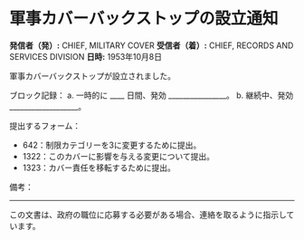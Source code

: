 # 軍事カバーバックストップの設立通知

**発信者（発）:** CHIEF, MILITARY COVER
**受信者（着）:** CHIEF, RECORDS AND SERVICES DIVISION
**日時:** 1953年10月8日

軍事カバーバックストップが設立されました。

ブロック記録：
a. 一時的に ____ 日間、発効 ________________。
b. 継続中、発効 ___________________。

提出するフォーム：
- 642：制限カテゴリーを3に変更するために提出。
- 1322：このカバーに影響を与える変更について提出。
- 1323：カバー責任を移転するために提出。

備考：
___________________________

この文書は、政府の職位に応募する必要がある場合、連絡を取るように指示しています。